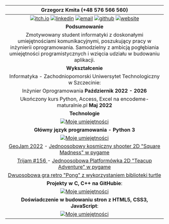 | **Grzegorz Kmita** (+48 576 566 560)|
|:---:|
|[![itch.io](https://raw.githubusercontent.com/Jirafey/grzegorzkmita.com/main/images/itch.png)](https://jirafey.itch.io/) [![linkedin](https://raw.githubusercontent.com/Jirafey/grzegorzkmita.com/main/images/linkedin.png)](https://www.linkedin.com/in/grzegorz-kmita) [![email](https://raw.githubusercontent.com/Jirafey/grzegorzkmita.com/main/images/email.png)](mailto:grzegorzkmita@tuta.io) [![github](https://raw.githubusercontent.com/Jirafey/grzegorzkmita.com/main/images/github.png)](https://github.com/Jirafey) [![website](https://raw.githubusercontent.com/Jirafey/grzegorzkmita.com/main/icon/favicon-32x32.png)](https://grzegorzkmita.com)
|**Podsumowanie**|
|Zmotywowany student informatyki z doskonałymi umiejętnościami komunikacyjnymi, poszukujący pracy w inżynierii oprogramowania. Samodzielny z ambicją pogłębiania umiejętności programistycznych i wzięcia udziału w budowaniu aplikacji.|
| **Wykształcenie**|
|Informatyka - Zachodniopomorski Uniwersytet Technologiczny w Szczecinie:|
|Inżynier Oprogramowania **Październik 2022 - 2026**|
|Ukończony kurs Python, Access, Excel na encodeme-maturalnie.pl **Maj 2022**|
| **Technologie**|
|[![Moje umiejętności](https://skillicons.dev/icons?i=git,vercel,stackoverflow,vscode,visualstudio,unity,matlab,discord)](https://github.com/Jirafey)|
| **Główny język programowania - Python 3** |
| [![Moje umiejętności](https://skillicons.dev/icons?i=python)](https://github.com/Jirafey) |
| [GeoJam 2022](https://itch.io/jam/geojam-2022) - [Jednoosobowy kosmiczny shooter 2D "Square Madness" w pygame](https://jirafey.itch.io/Square-Madness) |
| [Trijam #156 ](https://itch.io/jam/trijam-156) - [Jednoosobowa Platformówka 2D "Teacup Adventure" w pygame](https://jirafey.itch.io/Teacup-Adventure) |
| [Dwuosobowa gra retro "Pong" z wykorzystaniem biblioteki turtle](https://github.com/Jirafey/pong) |
| **Projekty w C, C++ na GitHubie**: |
|[![Moje umiejętności](https://skillicons.dev/icons?i=c,cpp)](https://github.com/Jirafey/Computer-Science)|
| **Doświadczenie w budowaniu stron z HTML5, CSS3, JavaScript**:|
|[![Moje umiejętności](https://skillicons.dev/icons?i=html,css,javascript)](https://github.com/Jirafey/grzegorzkmita.com)|
 
